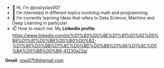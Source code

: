 - 👋 Hi, I’m @rostyslav007 
- 👀 I’m interested in different topics involving math and programming
- 🌱 I’m currently learning ideas that refers to Data Science, Machine and Deep Learning in particular
- 📫 How to reach me: 
My **LinkedIn profile** https://www.linkedin.com/in/%D1%80%D0%BE%D1%81%D1%82%D0%B8%D1%81%D0%BB%D0%B0%D0%B2-%D1%96%D0%BB%D1%8C%D0%BD%D0%B8%D1%86%D1%8C%D0%BA%D0%B8%D0%B9-41230a22a/

**Gmail**: roxa0706@gmail.com

